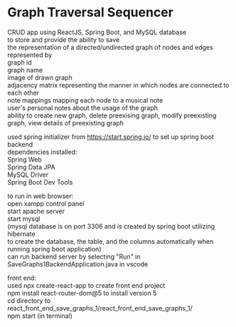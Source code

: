 # Graph Traversal Sequencer
CRUD app using ReactJS, Spring Boot, and MySQL database </br>
to store and provide the ability to save </br>
the representation of a directed/undirected graph of nodes and edges </br>
represented by </br>
	graph id </br>
	graph name </br>
	image of drawn graph </br>
	adjacency matrix representing the manner in which nodes are connected to each other </br>
	note mappings mapping each node to a musical note </br>
	user's personal notes about the usage of the graph </br>
ability to create new graph, delete preexising graph, modify preexisting graph, view details of preexisting graph </br>

used spring initializer from https://start.spring.io/ to set up spring boot backend </br>
dependencies installed: </br>
Spring Web </br>
Spring Data JPA </br>
MySQL Driver </br>
Spring Boot Dev Tools </br>

to run in web browser: </br>
open xampp control panel </br>
start apache server </br>
start mysql </br>
(mysql database is on port 3306 and is created by spring boot utilizing hibernate </br>
to create the database, the table, and the columns automatically when running spring boot application) </br>
can run backend server by selecting "Run" in SaveGraphs1BackendApplication.java in vscode </br>

front end: </br>
used npx create-react-app to create front end project </br>
npm install react-router-dom@5 to install version 5 </br>
cd directory to react_front_end_save_graphs_1/react_front_end_save_graphs_1/ </br>
npm start (in terminal) </br>



